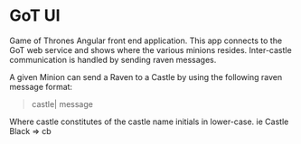 # GoT UI

Game of Thrones Angular front end application. This app connects to the GoT web service and shows where the various minions resides. Inter-castle communication is handled by sending raven messages.

A given Minion can send a Raven to a Castle by using the following raven
message format:

> castle| message

Where castle constitutes of the castle name initials in lower-case. ie Castle Black => cb